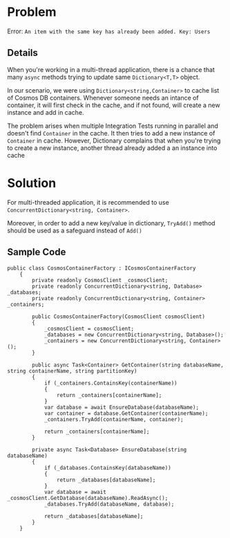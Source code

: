 # Problem
Error: `An item with the same key has already been added. Key: Users`

## Details
When you're working in a multi-thread application, there is a chance that many `async` methods trying to update same `Dictionary<T,T>` object.

In our scenario, we were using `Dictionary<string,Container>` to cache list of Cosmos DB containers. Whenever someone needs an intance of container, it will first check in the cache, and if not found, will create a new instance and add in cache.

The problem arises when multiple Integration Tests running in parallel and doesn't find `Container` in the cache. It then tries to add a new instance of `Container` in cache. However, Dictionary complains that when you're trying to create a new instance, another thread already added a an instance into cache

# Solution
For multi-threaded application, it is recommended to use `ConcurrentDictionary<string, Container>`.

Moreover, in order to add a new key/value in dictionary, `TryAdd()` method should be used as a safeguard instead of `Add()`

## Sample Code
```
public class CosmosContainerFactory : ICosmosContainerFactory
    {
        private readonly CosmosClient _cosmosClient;
        private readonly ConcurrentDictionary<string, Database> _databases;
        private readonly ConcurrentDictionary<string, Container> _containers;

        public CosmosContainerFactory(CosmosClient cosmosClient)
        {
            _cosmosClient = cosmosClient;
            _databases = new ConcurrentDictionary<string, Database>();
            _containers = new ConcurrentDictionary<string, Container>();
        }

        public async Task<Container> GetContainer(string databaseName, string containerName, string partitionKey)
        {
            if (_containers.ContainsKey(containerName))
            {
                return _containers[containerName];
            }
            var database = await EnsureDatabase(databaseName);
            var container = database.GetContainer(containerName);
            _containers.TryAdd(containerName, container);

            return _containers[containerName];
        }

        private async Task<Database> EnsureDatabase(string databaseName)
        {
            if (_databases.ContainsKey(databaseName))
            {
                return _databases[databaseName];
            }
            var database = await _cosmosClient.GetDatabase(databaseName).ReadAsync();
            _databases.TryAdd(databaseName, database);

            return _databases[databaseName];
        }
    }

```
